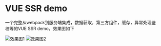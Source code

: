 # VUE SSR demo

一个完整从webpack到服务端集成，数据获取，第三方组件，缓存，异常处理鉴权等的VUE SSR demo，效果图如下

![效果图1](https://github.com/kungithub/ssr/blob/master/vuessr/src/assets/img/1566313480.jpg?raw=true)
![效果图2](https://github.com/kungithub/ssr/blob/master/vuessr/src/assets/img/1566313481.jpg?raw=true)
